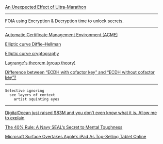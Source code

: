 <a href="http://www.smithsonianmag.com/smart-news/unexpected-effect-of-ultra-marathons-brain-shrinkage-180957450/?utm_source=twitter.com&no-ist" target="_blank">An Unexpected Effect of Ultra-Marathon</a>

---

FOIA using Encryption & Decryption time to unlock secrets.

---

<a href="https://github.com/ietf-wg-acme/acme/blob/master/draft-ietf-acme-acme.md#http" target="_blank">Automatic Certificate Management Environment (ACME)</a>

<a href="https://en.wikipedia.org/wiki/Elliptic_curve_Diffie%E2%80%93Hellman" target="_blank">Elliptic curve Diffie–Hellman</a>

<a href="https://en.wikipedia.org/wiki/Elliptic_curve_cryptography#Domain_parameters" target="_blank">Elliptic curve cryptography</a>

<a href="https://en.wikipedia.org/wiki/Lagrange%27s_theorem_(group_theory)" target="_blank">Lagrange's theorem (group theory)</a>

<a href="http://crypto.stackexchange.com/questions/18222/difference-between-ecdh-with-cofactor-key-and-ecdh-without-cofactor-key" target="_blank">Difference between “ECDH with cofactor key” and “ECDH without cofactor key”?</a>

---

~~~
Selective ignoring
  see layers of context
    artist squinting eyes
~~~

---

<a href="http://venturebeat.com/2015/07/08/digitalocean-just-raised-83m-and-you-dont-even-know-what-it-is-allow-me-to-explain/" target="_blank">DigitalOcean just raised $83M and you don’t even know what it is. Allow me to explain</a>

<a href="http://thehustle.co/40-percent-rule-navy-seal-secret-mental-toughness" target="_blank">The 40% Rule: A Navy SEAL’s Secret to Mental Toughness</a>

<a href="http://www.techtimes.com/articles/114316/20151209/microsoft-surface-overtakes-apple-s-ipad-as-top-selling-tablet-online.htm" target="_blank">Microsoft Surface Overtakes Apple’s iPad As Top-Selling Tablet Online</a>
